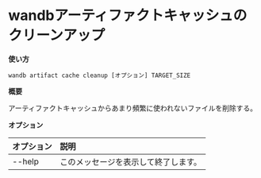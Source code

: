 # wandbアーティファクトキャッシュのクリーンアップ

**使い方**

`wandb artifact cache cleanup [オプション] TARGET_SIZE`

**概要**

アーティファクトキャッシュからあまり頻繁に使われないファイルを削除する。

**オプション**

| **オプション** | **説明** |
| :--- | :--- |
| --help | このメッセージを表示して終了します。 |